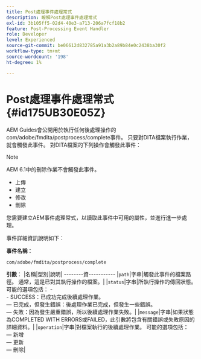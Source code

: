 ```yaml
---
title: Post處理事件處理常式
description: 瞭解Post處理事件處理常式
exl-id: 3b105ff5-02d4-40e3-a713-206a7fcf18b2
feature: Post-Processing Event Handler
role: Developer
level: Experienced
source-git-commit: be06612d832785a91a3b2a89b84e0c2438ba30f2
workflow-type: tm+mt
source-wordcount: '198'
ht-degree: 1%

---
```


# Post處理事件處理常式 {#id175UB30E05Z}

AEM Guides會公開用於執行任何後處理操作的com/adobe/fmdita/postprocess/complete事件。 只要對DITA檔案執行作業，就會觸發此事件。 對DITA檔案的下列操作會觸發此事件：

>[!NOTE]
>
> AEM 6.1中的刪除作業不會觸發此事件。

- 上傳
- 建立
- 修改
- 刪除

您需要建立AEM事件處理常式，以讀取此事件中可用的屬性，並進行進一步處理。

事件詳細資訊說明如下：

**事件名稱**：

```
com/adobe/fmdita/postprocess/complete 
```

**引數**：
|名稱|型別|說明|
--------資-----------
|`path`|字串|觸發此事件的檔案路徑。 通常，這是已對其執行操作的檔案。|
|`status`|字串|所執行操作的傳回狀態。 可能的選項包括： - <br>- SUCCESS：已成功完成後續處理作業。 <br> — 已完成，但發生錯誤：後處理作業已完成，但發生一些錯誤。 <br> — 失敗：因為發生嚴重錯誤，所以後續處理作業失敗。|
|`message`|字串|如果狀態為COMPLETED WITH ERRORS或FAILED，此引數將包含有關錯誤或失敗原因的詳細資料。|
|`operation`|字串|對檔案執行的後續處理作業。 可能的選項包括：<br> — 新增<br> — 更新<br> — 刪除|
